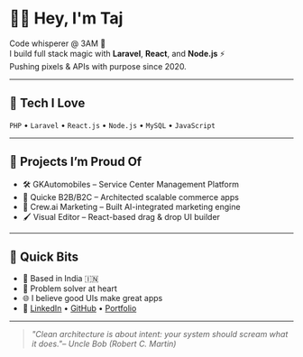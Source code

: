# 👨‍💻 Hey, I'm Taj

Code whisperer @ 3AM 🌙  
I build full stack magic with **Laravel**, **React**, and **Node.js** ⚡  
Pushing pixels & APIs with purpose since 2020.

---

## 🔧 Tech I Love
`PHP` • `Laravel` • `React.js` • `Node.js` • `MySQL` • `JavaScript`

---

## 🧩 Projects I’m Proud Of
- 🛠️ GKAutomobiles – Service Center Management Platform  
- 🧱 Quicke B2B/B2C – Architected scalable commerce apps  
- 🧠 Crew.ai Marketing – Built AI-integrated marketing engine  
- 🖌️ Visual Editor – React-based drag & drop UI builder

---

## 🚀 Quick Bits
- 📍 Based in India 🇮🇳  
- 🧩 Problem solver at heart  
- 🌐 I believe good UIs make great apps  
- 🔗 [LinkedIn](https://www.linkedin.com/in/tajul-islam-j) • [GitHub](https://github.com/taj54) • [Portfolio](https://taj54.github.io)

---


> *"Clean architecture is about intent: your system should scream what it does."– Uncle Bob (Robert C. Martin)*

